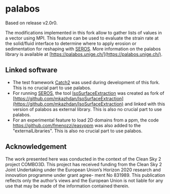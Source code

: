 # palabos

Based on release v2.0r0.

The modifications implemented in this fork allow to gather lists of values in a vector using MPI.
This feature can be used to evaluate the strain rate at the solid/fluid interface to determine where to apply erosion or sedimentation for reshaping with [SEROS](https://github.com/AIT-LKR/SEROS).
More information on the palabos library is available at [https://palabos.unige.ch/](https://palabos.unige.ch/).

## Linked software
- The test framework [Catch2](https://github.com/catchorg/Catch2) was used during development of this fork. This is no crucial part to use palabos.
- For running [SEROS](https://github.com/AIT-LKR/SEROS), the tool [IsoSurfaceExtraction](https://github.com/AIT-LKR/IsoSurfaceExtraction) was created as fork of [https://github.com/mkazhdan/IsoSurfaceExtraction](https://github.com/mkazhdan/IsoSurfaceExtraction) and linked with this version of palabos as external library. This is also no crucial part to use palabos.
- For an experimental feature to load 2D domains from a ppm, the code https://github.com/fmenozzi/easyppm was also added to the "externalLibraries". This is also no crucial part to use palabos.

## Acknowledgement
The work presented here was conducted in the context of the Clean Sky 2 project COMBO3D. This project has received funding from the Clean Sky 2 Joint Undertaking under the European Union’s Horizon 2020 research and innovation programme under grant agree- ment No 831989. This publication reflects only the author’s views and the European Union is not liable for any use that may be made of the information contained therein.
